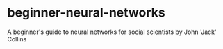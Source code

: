 # beginner-neural-networks
A beginner's guide to neural networks for social scientists by John 'Jack' Collins
